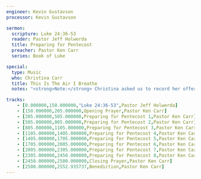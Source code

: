```yaml
---
engineer: Kevin Gustavson
processor: Kevin Gustavson

sermon:
  scripture: Luke 24:36-53
  reader: Pastor Jeff Holwerda
  title: Preparing for Pentecost
  preacher: Pastor Ken Carr
  series: Book of Luke

special:
  type: Music
  who: Christina Carr
  title: This Is The Air I Breathe
  notes: "<strong>Note:</strong> Christina asked us to record her offertory solo."

tracks:
    - [0.000000,150.000000,"Luke 24:36-53",Pastor Jeff Holwerda]
    - [150.000000,205.000000,Opening Prayer,Pastor Ken Carr]
    - [205.000000,505.000000,Preparing for Pentecost 1,Pastor Ken Carr]
    - [505.000000,805.000000,Preparing for Pentecost 2,Pastor Ken Carr]
    - [805.000000,1105.000000,Preparing for Pentecost 3,Pastor Ken Carr]
    - [1105.000000,1405.000000,Preparing for Pentecost 4,Pastor Ken Carr]
    - [1405.000000,1705.000000,Preparing for Pentecost 5,Pastor Ken Carr]
    - [1705.000000,2005.000000,Preparing for Pentecost 6,Pastor Ken Carr]
    - [2005.000000,2305.000000,Preparing for Pentecost 7,Pastor Ken Carr]
    - [2305.000000,2450.000000,Preparing for Pentecost 8,Pastor Ken Carr]
    - [2450.000000,2500.000000,Closing Prayer,Pastor Ken Carr]
    - [2500.000000,2552.935737,Benediction,Pastor Ken Carr]
---
```


